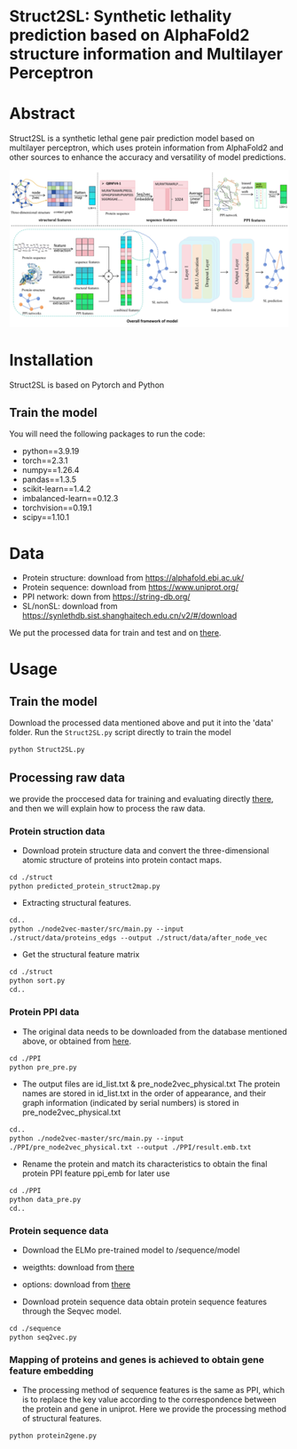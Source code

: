 # Struct2SL: Synthetic lethality prediction based on AlphaFold2 structure information and Multilayer Perceptron
# Abstract
Struct2SL is a synthetic lethal gene pair prediction model based on multilayer perceptron, which uses protein information from AlphaFold2 and other sources to enhance the accuracy and versatility of model predictions.


![image](https://github.com/hyr-hit/Struct2SL/blob/main/image/FRAME.jpg)


# Installation
Struct2SL is based on Pytorch and Python
## Train the model
You will need the following packages to run the code:
- python==3.9.19
- torch==2.3.1
- numpy==1.26.4
- pandas==1.3.5
- scikit-learn==1.4.2
- imbalanced-learn==0.12.3
- torchvision==0.19.1
- scipy==1.10.1


# Data
- Protein structure: download from https://alphafold.ebi.ac.uk/
- Protein sequence: download from https://www.uniprot.org/
- PPI network: down from https://string-db.org/
- SL/nonSL: download from https://synlethdb.sist.shanghaitech.edu.cn/v2/#/download
  
We put the processed data for train and test and on [there](https://figshare.com/articles/dataset/the_processed_data/28263827). 


# Usage
## Train the model
Download the processed data mentioned above and put it into the 'data' folder. Run the ``Struct2SL.py`` script directly to train the model
 ```python
 python Struct2SL.py
 ``` 

## Processing raw data
we provide the proccesed data for training and evaluating directly [there](https://figshare.com/articles/dataset/the_processed_data/28263827), and then we will explain how to process the raw data.
### Protein struction data
- Download protein structure data and convert the three-dimensional atomic structure of proteins into protein contact maps.
```
cd ./struct
python predicted_protein_struct2map.py
```
- Extracting structural features.
```
cd..
python ./node2vec-master/src/main.py --input ./struct/data/proteins_edgs --output ./struct/data/after_node_vec
```
- Get the structural feature matrix
```
cd ./struct
python sort.py
cd..
```

### Protein PPI data
- The original data needs to be downloaded from the database mentioned above, or obtained from [here](https://figshare.com/articles/dataset/PPI_raw_data/28264199?file=51876317).
```
cd ./PPI
python pre_pre.py
```
- The output files are id_list.txt & pre_node2vec_physical.txt
The protein names are stored in id_list.txt in the order of appearance, and their graph information (indicated by serial numbers) is stored in pre_node2vec_physical.txt
```
cd..
python ./node2vec-master/src/main.py --input ./PPI/pre_node2vec_physical.txt --output ./PPI/result.emb.txt
```
- Rename the protein and match its characteristics to obtain the final protein PPI feature ppi_emb for later use
```
cd ./PPI
python data_pre.py
cd..
```

### Protein sequence data
- Download the ELMo pre-trained model to /sequence/model
- weigthts: download from [there](https://s3-us-west-2.amazonaws.com/allennlp/models/elmo/2x4096_512_2048cnn_2xhighway/elmo_2x4096_512_2048cnn_2xhighway_weights.hdf5)
- options: download from [there](https://s3-us-west-2.amazonaws.com/allennlp/models/elmo/2x4096_512_2048cnn_2xhighway/elmo_2x4096_512_2048cnn_2xhighway_options.json)

- Download protein sequence data obtain protein sequence features through the Seqvec model.
```
cd ./sequence
python seq2vec.py
```

### Mapping of proteins and genes is achieved to obtain gene feature embedding
- The processing method of sequence features is the same as PPI, which is to replace the key value according to the correspondence between the protein and gene in uniprot. Here we provide the processing method of structural features.
```
python protein2gene.py
```
